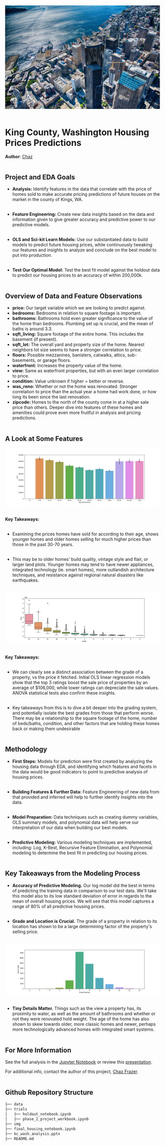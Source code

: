 ![seattle banner](./img/king_county_overview.jpg)<br><br>

# King County, Washington Housing Prices Predictions
**Author**: [Chaz](https://github.com/Mynusjanai)<br><br>



## Project and EDA Goals

- **Analysis:** Identify features in the data that correlate with the price of homes sold to make accurate pricing predictions of future houses on the market in the county of Kings, WA.<br><br>

- **Feature Engineering:** Create new data insights based on the data and information given to give greater accuracy and predictive power to our predictive models.<br><br>

- **OLS and Sci-kit Learn Models:** Use our substantiated data to build models to predict future housing prices, while continuously tweaking our features and insights to analyze and conclude on the best model to put into production.<br><br>

- **Test Our Optimal Model:** Test the best fit model against the holdout data to predict our housing prices to an accuracy of within 200,000k.<br><br>

 

## Overview of Data and Feature Observations

- **price:** Our target variable which we are looking to predict against.
- **bedrooms:** Bedrooms in relation to square footage is important.
- **bathrooms:** Bathrooms hold even greater significance to the value of the home than bedrooms. Plumbing set up is crucial, and the mean of baths is around 3.3.
- **sqft_living:** Square footage of the entire home. This includes the basement (if present). 
- **sqft_lot:** The overall yard and property size of the home. Nearest neighbors lot size seems to have a stronger correlation to price.
- **floors:** Possible mezzanines, banisters, catwalks, attics, sub-basements, or garage floors.
- **waterfront:** Increases the property value of the home.
- **view:** Same as waterfront properties, but with an even larger correlation to price.
- **condition:** Value unknown if higher = better or reverse.
- **was_reno:** Whether or not the home was renovated. Stronger correlation to price than the actual year a home had work done, or how long its been since the last renovation.
- **zipcode:** Homes to the north of the county come in at a higher sale price than others. Deeper dive into features of these homes and amenities could prove even more fruitful in analysis and pricing predictions.<br><br>



## A Look at Some Features

![age of home built](./img/age_built.png)<br><br>

**Key Takeaways:** <br><br>
- Examining the prices homes have sold for according to their age, shows younger homes and older homes selling for much higher prices than those in the past 30-70 years.<br><br>

- This may be to older homes’ build quality, vintage style and flair, or larger land plots. Younger homes may tend to have newer appliances, integrated technology (ie. smart homes), more outlandish architecture techniques, and resistance against regional natural disasters like earthquakes.<br><br>


![grade vs price](./img/grade_vs_price_rev.png)<br><br>

**Key Takeaways:** <br><br>
- We can clearly see a distinct association between the grade of a property, vs the price it fetched. Initial OLS linear regression models show that the top 3 ratings boost the sale price of properties by an average of $106,000, while lower ratings can depreciate the sale values. ANOVA statistical tests also confirm these insights.<br><br>

- Key takeaways from this is to dive a bit deeper into the grading system, and potentially isolate the best grades from those that perform worse. There may be a relationship to the square footage of the home, number of beds/baths, condition, and other factors that are holding these homes back or making them undesirable <br><br>



## Methodology

- **First Steps:** Models for prediction were first created by analyzing the housing data through EDA, and identifying which features and facets in the data would be good indicators to point to predictive analysis of housing prices.<br><br>

- **Building Features & Further Data:** Feature Engineering of new data from that provided and inferred will help to further identify insights into the data.<br><br>

- **Model Preparation:** Data techniques such as creating dummy variables, OLS summary models, and polynomial data will help serve our interpretation of our data when building our best models.<br><br>

- **Predictive Modeling:** Various modeling techniques are implemented, including: Log, K-Best, Recursive Feature Elimination, and Polynomial modeling to determine the best fit in predicting our housing prices.<br><br>



## Key Takeaways from the Modeling Process

- **Accuracy of Predictive Modeling.** Our log model did the best in terms of predicting the training data in comparison to our test data. We'll take this model also to its low standard deviation of error in regards to the mean of overall housing prices. We will see that this model captures a range of 80% of all predictive housing prices.<br><br>

- **Grade and Location is Crucial.** The grade of a property in relation to its location has shown to be a large determining factor of the property's selling price.<br><br>

![grade ranking](./img/grade_ranking.png)<br><br>

- **Tiny Details Matter.** Things such as the view a property has, its proximity to water, as well as the amount of bathrooms and whether or not they were renovated hold weight. The age of the home has also shown to skew towards older, more classic homes and newer, perhaps more technologically advanced homes with integrated smart systems.<br><br>


## For More Information

See the full analysis in the [Jupyter Notebook](./final_housing_notebook.ipynb) or review this [presentation](./kc_wash_analysis.pptx).

For additional info, contact the author of this project, [Chaz Frazer](https://github.com/Mynusjanai).<br><br>


## Github Repository Structure

```
├── data
├── trials
│   ├── holdout_notebook.ipynb
│   ├── phase_2_project_workbook.ipynb  
├── img
├── final_housing_notebook.ipynb
├── kc_wash_analysis.pptx
├── README.md
```
